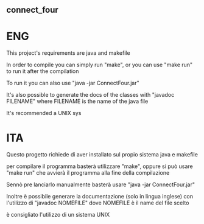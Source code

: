## connect_four

# ENG

This project's requirements are java and makefile

In order to compile you can simply run "make",
or you can use "make run" to run it after the compilation

To run it you can also use "java -jar ConnectFour.jar"

It's also possible to generate the docs of the classes
with "javadoc FILENAME" where FILENAME is the name of the java file

It's recommended a UNIX sys

# ITA

Questo progetto richiede di aver installato sul propio sistema java e makefile

per compilare il programma basterà utilizzare "make", oppure
si può usare "make run" che avvierà il programma alla fine della compilazione

Sennò pre lanciarlo manualmente basterà usare "java -jar ConnectFour.jar"

Inoltre è possibile generare la documentazione (solo in lingua inglese)
con l'utilizzo di "javadoc NOMEFILE" dove NOMEFILE è il name del file scelto 

è consigliato l'utilizzo di un sistema UNIX

